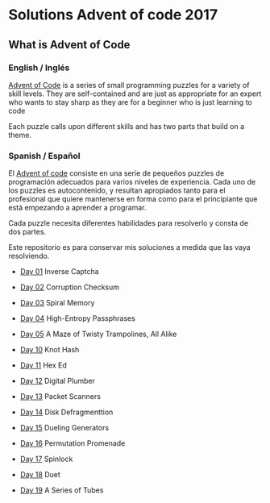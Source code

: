 # Solutions Advent of code 2017

## What is Advent of Code

### English / Inglés

[Advent of Code](https://adventofcode.com/) is a series of small programming
puzzles for a variety of skill levels. They are self-contained and are just as
appropriate for an expert who wants to stay sharp as they are for a beginner
who is just learning to code

Each puzzle calls upon different skills and has
two parts that build on a theme.

### Spanish / Español

El [Advent of code](https://adventofcode.com/) consiste en una serie de 
pequeños puzzles de programación adecuados para varios niveles de experiencia. 
Cada uno de los puzzles es autocontenido, y resultan apropiados
tanto para el profesional que quiere mantenerse en forma como para el
principiante que está empezando a aprender a programar. 

Cada puzzle necesita diferentes habilidades para resolverlo y consta de dos
partes.

Este repositorio es para conservar mis soluciones a medida que las vaya
resolviendo.

 - [Day 01](./day01/) Inverse Captcha

 - [Day 02](./day02/) Corruption Checksum

 - [Day 03](./day03/) Spiral Memory 

 - [Day 04](./day04/) High-Entropy Passphrases
 
 - [Day 05](./day05/) A Maze of Twisty Trampolines, All Alike

 - [Day 10](./day10/) Knot Hash

 - [Day 11](./day11/) Hex Ed

 - [Day 12](./day12/) Digital Plumber

 - [Day 13](./day13/) Packet Scanners
 
 - [Day 14](./day14/) Disk Defragmenttion 

 - [Day 15](./day15/) Dueling Generators 

 - [Day 16](./day16/) Permutation Promenade

 - [Day 17](./day17/) Spinlock

 - [Day 18](./day18/) Duet

 - [Day 19](./day19/) A Series of Tubes

